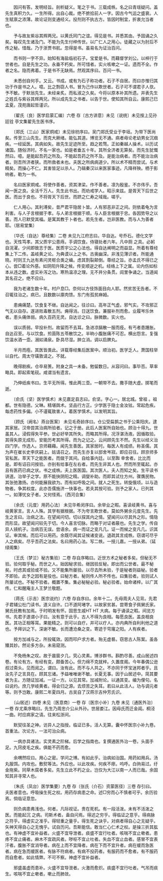 <!-- { "loadSidebar": true } -->
　　因问有答。发明经旨。剖析疑义。笔之于书。三载成帙。名之曰青瑶疑问。盖先生真积力久。一生所得。出自心裁。绝不摭拾前人一字。因古今气运之盛衰。人生赋禀之浓薄。故论证则变通经义。投剂则不执古方。皆因时制宜，折衷允当者也。

　　予与故友紫谷其辉两兄。以黄氏同门之谊。得见是书。并悉其由。予固诵之久矣。每叹先生诸及门。不能为先生付梓传世。以广仁人之用心。徒藏之以为肘后不传之秘。惜哉。乃于浙贾书航。忽得是书。虽易名为证治百问。

　　而书则一字不异。始知有海盐临初石子。宝爱是书。而藉督学刘公。以梓行于世者也。自是先生之功。永垂不朽矣。所可惜者。实火咳嗽之一证。遗而不全。作者之名。隐而弗着。于是书不无缺焉。然观其序曰。百问一书。

　　未悉创自何手。又云。书成。或有为石子称功者。石子不自居。而曰亦惟归其功于作是书之人。噫。比之剽窃人书。冒为己作以欺世者。石子可不谓君子人欤。予不敏。于默翁先生。未经亲炙。而私淑之久矣。今将以原本补其所遗。并表先生之姓氏与紫谷其辉两兄。所以成先生之书者。以告于世。使知其所自云。康熙己巳孟夏。茂苑唐起哲谨识。

　　〔翟氏（良）医学启蒙汇编〕六卷 存〔古方讲意〕未见〔说统〕未见按上见孙廷铨 亭文集翟先生医书序。

　　〔郑氏（三山）医家炯戒〕未见徐枋序曰。吴门郑氏受业于李垣。为带下医尚矣。传至三山先生。而克大厥绪。能弘其道。博览无不通。病者毋论老幼男女沉痼疾。一经延医。其病如失。故先生足迹所至。趋之若骛。正如秦越人操术。以历试诸国。随俗济时。不名一家也。如是者垂五十年。其所全济者无算矣。而先生犹慨然曰。噫。是能起吾药之所及。不能起吾药之所不及。是能治病者。而不能治治病者。则吾所济者狭。而所救者未也。夫医之所病病道少。所以术不精而尝试。与术精矣。而操心不仁。其害皆足以杀人。乃辑秦汉以来医家事迹。凡降祥殃。栖于影响者。勒为一书。

　　名曰医家炯戒。将使作善者。资其津梁。作不善者。凛为殷鉴。不亦伟乎。吾闻一医之良。全活千万人。先生此书出。而劝戒学人。昭示来兹。是胥天下后世之医。而出于良也。不将胥天下后世。而跻之仁寿之域哉。嗟乎。

　　仁人用心。其利溥矣，昔严君平隐居卜筮。人有邪恶非正之间。则依着龟为言利害。与人子言根据于孝。与人弟言根据于顺。与人臣言根据于忠。各因势导之以善。而人已默受其福。是寓其教于卜者也。若先生者。岂非医教。而与人为善者耶。（居易堂集）

　　〔华氏（自达）尊经集〕二卷 未见九江府志曰。华自达。号乔石。德化文学也。天性笃孝。其父质宇公患痔。手调饮食。侍寝处者六年。凡中厕 之具。必躬自浣濯。少间即致志于医。医质宇公之心法也。得自达阐明之而益显。所着有尊经集上下二传。盖岐黄之论。为典谟以上之书。古奥幽深。非浅见薄识者。所能通晓。时则王九达有素问灵枢合类之编。虑其割裂颠倒。尊经之旨。亦孟氏不得已之心。尝□着论外感。如阴阳升降之候。传变顺逆之机。经络上下之属。论内伤如标本从违之数。虚实补泻之功。寒热温凉之理。无不井分条贯。闾里争诵之。当道闻其名召之。绝不应曰。

　　我为老诸生数十年。村户息□。奈何以方伎饰面目向人耶。然贫苦无告者。不召辄往治之。病已。且数数以廪肉馈。东门有孤贫麻姆。

　　患痈痛楚。饮食复不继。自达闻之。往诊曰。高年正气虚。邪气实。不攻邪正气无以自存。遂进败毒散五剂。痈得消。日送饮食。兼服补剂而愈。业履岑乐休者。患头痛体弱。病久百药无灵。自达诊之曰。脉微数。实火也。

　　误以质弱。早投补剂。故留而不去耳。急进凉膈散一服而痊。有丐者患踵胀。自达召至。与以饮食。煎茵陈五苓散饮之。半晌小腹胀痛不可忍。横出怨言。复强饮温水酒一壶。溺如涌泉。卧具尽湿。肿立消。调以启脾丸。

　　半月而痊。其医皆类此。详载尊经集后医案中。顺治初。医学乏人。萧国柱举以自代。周太守璜敦请之。不就。

　　晚得剧疾。仓卒易箦。附身之具一未备。勉留数日。从容问曰。事毕否。草率略具。即起索笔砚。咸谓当有遗言。

　　乃伸纸疾书曰。生平无所得。惟此两三壶。一朝带不去。撒手随大虚。掷笔而逝。

　　〔俞氏（坚）医学慎术〕未见嘉定县志曰。俞坚。字心一。居北城。曾祖 。祖都。世有隐德。父琳。精堪舆术。坚品行方正。少学医于隐士金汝铉。常起危疾。每虑药性多偏。小不谨辄致害人。着医学慎术。以发明其旨。

　　〔顾氏（阙名）燕台医案〕 未见毛奇龄序曰。仓公受扁鹊之书于公乘阳庆。逮其家居。汉帝尝其治病所验者。记之于册。此后人医案所自始也。顾治十得九。世虽其人。浸假得失平参。世必好举其所失。而略其所得。况浮湛汤液。因循取验。其得失原无成形。安能历考其所得。而为之记之。云间顾先生不然。先生以经义治四门学。作选人。京师藉藉。闻先生善医。其家居时。每医人有成绩。称圣儒。其为声在崔长史李庆嗣上。姑请召之。而先生亦复以邸舍岑寂。即应召往。顾京师多官私医。萃天下之能医者。而僦于其间。自给事内廷。以至踟 幸舍者。比比而是。即有诏召问按验。亦别有给事在左右者。而先生非其人也。然而所至辄起。亦且有医药已病之状。书之成帙。夫上医医国。其次医人。夫人而知之矣。生平读书讲道。治举子之学。原不能抉阴阳之精。调燮补助。而即其试仕方州。骤膺民物。其张弛激扬。亦何能展我欲为。而有如呼吸之间。就人之死生。转旋俄顷。以与造物者。争其权度。此亦吾儒施济一快事也。若夫其按可验。则予之家人。已列其一。如薄忧女子者。又何怪焉。（西河合集）

　　〔余氏（元度）用药心法〕 未见华希闵序曰。余举业之暇。喜读岐黄书。喜与岐黄家言。言人人殊。其学有据根据。不为夸言欺世者。莫如外舅余元度先生。先生之言曰。治病之法。在望闻问切。切以探其内之情。望闻问以尽其外之形。情隐而形显。故望闻问较先于切。今人喜言切脉。而略于对证者蔽也。先生之学。传自异人镜机子。治病百无误。尝语余。病一而证之变凡几。证一而候之变凡几。识其证。审其候。而后可以用药。余既尽闻其证候诸变说。退疏其言成帙。窃谓可尽乎人之病矣。尽乎吾药之法矣。名曰用药心法。写二帙。一授儿嘉。一授从弟。（延绿阁集）

　　〔王氏（梦兰）秘方集验〕二卷 存自序略曰。近世方术之秘者多矣。但秘无不验。验何取乎秘。而世之人。始因秘求验。继因验反秘。即出而公世者。最不秘矣。时虑其或验或不验。又不能集所屡验。以尽去所未验，于是秘者则益秘。验者不即验。此予之因有是役也。曰秘方者。秘则传人所不传也。曰集验者。验则试人所屡试也。不秘不验者。概置不集。集必秘秘必验。秘必验者。始命诸梓。以广其传。仁和醒庵主人王梦兰敬题。

　　〔蒋氏（示吉）医宗说约〕六卷 存自序曰。余年十二。先母周夫人见背。先君子君辅公杜门读书。道义自许。口不道阿堵字。以故家贫甚。尝寄食子佩舅氏家。舅氏抚教有加焉。于时明发有怀。固思生戚HT HT 大病。每于诵读之暇。间览方书。先君子遂谓小子曰。汝有意于此乎。古人不得为良相。每愿良医。盖良相良医。其功正相等耳。果能精之。则可以自疗。并可以疗人。亦内典所自利利他之道也。予拜训之下。深谢不敏。长而遭沧桑之变。寄迹于穹窿之阳。人有疾者。

　　按方加减与之。所投辄效。因而叩户求方者。殆无虚晷。窃思古人陈案。虽各臻其妙。然论多方杂。未易窥测。

　　不免杨朱之叹。故于晨窗夕几，究心灵素。博涉群书。斟酌尽善。成山居述四卷。有论有方。有经有变。颇备苦心。但力绵不克就梓。久置庋阁。今年春偶公逊叔过斋头。见而阅之。谓曰。汝有此。而不与人共之。不亦同于怀宝迷邦者乎。且汝先子之言具在。顾其忘诸。予益唯唯谢不敏。长夏无事。因于山居述中。简其要者为主。方随证加减。一证一方。以见其常。加减附论。以通其变。编为俚句。名曰说约。庶几学岐黄者。得会归之源。去烦苦之失耳。若曰从此活人。功与调元者等。则予岂敢。康熙二年夏四月。古吴自了汉蒋示吉仲芳氏识。

　　〔山居述〕四卷 未见〔医意商〕一卷 存〔医宗小补〕九卷 未见〔通医外治〕一卷 存尤乘序略曰。先生乃周忠介公从外孙。世居娄江。因母氏而迁金阊。桐泾一曲。时应病家之请。往来松浙间。

　　默契往圣之神。访异人之指授。临证已多。活人无算。囊中怀医宗小补九卷。首重法。次论方。一法可治众病。

　　一病亦具诸法。实灵素之阶梯。后学之指南也。复撰通医外治一卷。头面手足。九窍皮毛之疾。俱能不药而愈。

　　余喟然叹曰。用心之密。学问之博。有如此乎。治病如治国。用药如用兵。汤丸服饵。内攻也。敷熨等法。外应也。以此攻疾。何疾不瘳。呜呼。白驹易过。纡金拖紫。同草木腐者多矣。先生立此不朽之业。岂仅为大江以南一人而已哉。余固知其非寻常人也。

　　〔朱氏（凤台）医学集要〕九卷 存〔张氏（介石）资蒙医径〕三卷 存引曰。夫医者意也。呼吸操生死之权。用药存病患之命。述□穷而心不慎者可乎。余历验焉。倘临证意忽。

　　则负病患弗浅也。何者。凡际视证。贵在死机。有一段活泼。未有不活泼之医。而能起沉 之病。司斯术者。盍自问焉。得述之穷乎。得临证之意乎。得病脉之符乎。得虚实之准乎。得轻重之量乎。得生死之诀乎。对病者得自心之无疑乎。矢神天得自心之无愧乎。试自历问。吾斯能信。敢当仁心仁术之权。是操三折其肱也。有神虚不宜补益者。火盛不宜导泄者。痰盛不宜行吐者。咳喘不宜止嗽者。患疼不宜止痛者。麻木不宜疏风者。哕呕不宜止吐者。失血不宜止血者。感冒不宜表汗者。腹胀不宜消导者。病在上而不宜降者。病在下而不宜升者。病在缓而急医者。病在急而缓医者。有脉不符病者。有病不投药者。有服药而不愈者。有不服药而自愈者。如此情弊。不可不察。神虚不宜补益者。

　　邪盛虽虚而患补。火盛不宜导泄者。火激而愈炽。痰盛不宜行吐者。气吊而痰生。咳喘不宜止嗽者。嗽止而肺敛。

